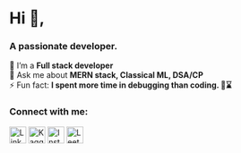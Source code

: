 <h1>Hi 👋,</h1>
<h3>A passionate developer.</h3>

<p>
  🌱 I’m a <strong>Full stack developer</strong><br>
  💬 Ask me about <strong>MERN stack, Classical ML, DSA/CP</strong><br>
<!--   📫 How to reach me: <a href="mailto:anmolsinhaamit@gmail.com">anmolsinhaamit@gmail.com</a><br> -->
<!--   📄 Know about my experiences: <a href="[https://drive.google.com/file/d/1iavl4b9dg0C5_cqeoQJ7RuPuYrweSv2B/view?usp=sharing](https://drive.google.com/file/d/1A6wdRZCfbONcbP2UyCadbNrKGcB52_Bb/view?usp=sharing)" target="_blank"><strong>Resume</strong></a><br> -->
  ⚡ Fun fact: <strong>I spent  more time in debugging than coding. 🐛⌛</strong>
</p>

<h3>Connect with me:</h3>

<p>
  <a href="https://www.linkedin.com/in/anmol-sinha-b7b7a224b/" target="_blank"><img src="https://raw.githubusercontent.com/rahuldkjain/github-profile-readme-generator/master/src/images/icons/Social/linked-in-alt.svg" alt="LinkedIn" height="30" width="30" /></a>
  <a href="https://kaggle.com/erwinschrondinger" target="_blank"><img src="https://raw.githubusercontent.com/rahuldkjain/github-profile-readme-generator/master/src/images/icons/Social/kaggle.svg" alt="Kaggle" height="30" width="30" /></a>
  <a href="https://instagram.com/anmol__065" target="_blank"><img src="https://raw.githubusercontent.com/rahuldkjain/github-profile-readme-generator/master/src/images/icons/Social/instagram.svg" alt="Instagram" height="30" width="30" /></a>
  <a href="https://www.leetcode.com/anmol_iiita" target="_blank"><img src="https://raw.githubusercontent.com/rahuldkjain/github-profile-readme-generator/master/src/images/icons/Social/leet-code.svg" alt="LeetCode" height="30" width="30" /></a>
</p>

